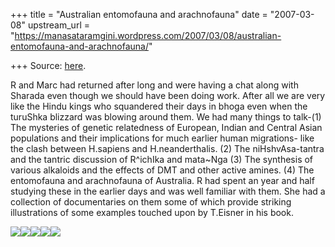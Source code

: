 +++
title = "Australian entomofauna and arachnofauna"
date = "2007-03-08"
upstream_url = "https://manasataramgini.wordpress.com/2007/03/08/australian-entomofauna-and-arachnofauna/"

+++
Source: [here](https://manasataramgini.wordpress.com/2007/03/08/australian-entomofauna-and-arachnofauna/).



R and Marc had returned after long and were having a chat along with
Sharada even though we should have been doing work. After all we are
very like the Hindu kings who squandered their days in bhoga even when
the turuShka blizzard was blowing around them. We had many things to
talk-(1) The mysteries of genetic relatedness of European, Indian and
Central Asian populations and their implications for much earlier human
migrations- like the clash between H.sapiens and H.neanderthalis. (2)
The niHshvAsa-tantra and the tantric discussion of R^ichIka and
mata\~Nga (3) The synthesis of various alkaloids and the effects of DMT
and other active amines. (4) The entomofauna and arachnofauna of
Australia. R had spent an year and half studying these in the earlier
days and was well familiar with them. She had a collection of
documentaries on them some of which provide striking illustrations of
some examples touched upon by T.Eisner in his book.

[![](https://i2.wp.com/bp3.blogger.com/_ZhvcTTaaD_4/Re-6aU4hNsI/AAAAAAAAAEg/MTgd6P-VE0w/s320/bug.png)](http://bp3.blogger.com/_ZhvcTTaaD_4/Re-6aU4hNsI/AAAAAAAAAEg/MTgd6P-VE0w/s1600-h/bug.png)[![](https://i1.wp.com/bp0.blogger.com/_ZhvcTTaaD_4/Re-6ak4hNuI/AAAAAAAAAEw/gg41GWGmG0c/s320/dangerous_mating.png)](http://bp0.blogger.com/_ZhvcTTaaD_4/Re-6ak4hNuI/AAAAAAAAAEw/gg41GWGmG0c/s1600-h/dangerous_mating.png)[![](https://i0.wp.com/bp2.blogger.com/_ZhvcTTaaD_4/Re-6bE4hNwI/AAAAAAAAAFA/VQhMDfLxYjo/s320/nephelid.png)](http://bp2.blogger.com/_ZhvcTTaaD_4/Re-6bE4hNwI/AAAAAAAAAFA/VQhMDfLxYjo/s1600-h/nephelid.png)[![](https://i0.wp.com/bp1.blogger.com/_ZhvcTTaaD_4/Re-6a04hNvI/AAAAAAAAAE4/mf9kEelyoS4/s320/mantis_attack.png)](http://bp1.blogger.com/_ZhvcTTaaD_4/Re-6a04hNvI/AAAAAAAAAE4/mf9kEelyoS4/s1600-h/mantis_attack.png)[![](https://i2.wp.com/bp0.blogger.com/_ZhvcTTaaD_4/Re-6ak4hNtI/AAAAAAAAAEo/qy-fvoe4CVw/s320/cicada.png)](http://bp0.blogger.com/_ZhvcTTaaD_4/Re-6ak4hNtI/AAAAAAAAAEo/qy-fvoe4CVw/s1600-h/cicada.png)


